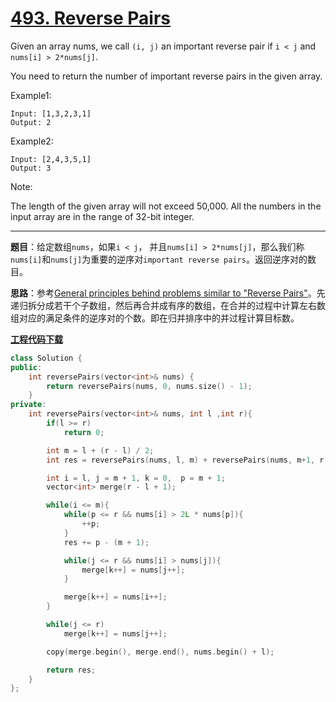 # [493. Reverse Pairs](https://leetcode.com/problems/reverse-pairs/)

Given an array nums, we call `(i, j)` an important reverse pair if `i < j` and `nums[i] > 2*nums[j]`.

You need to return the number of important reverse pairs in the given array.

Example1:

    Input: [1,3,2,3,1]
    Output: 2

Example2:

    Input: [2,4,3,5,1]
    Output: 3

Note:

The length of the given array will not exceed 50,000.
All the numbers in the input array are in the range of 32-bit integer.

-----

**题目**：给定数组`nums`，如果`i < j`， 并且`nums[i] > 2*nums[j]`，那么我们称`nums[i]`和`nums[j]`为重要的逆序对`important reverse pairs`。返回逆序对的数目。

**思路**：参考[General principles behind problems similar to "Reverse Pairs"](https://leetcode.com/problems/reverse-pairs/discuss/97268/General-principles-behind-problems-similar-to-"Reverse-Pairs")。先递归拆分成若干个子数组，然后再合并成有序的数组，在合并的过程中计算左右数组对应的满足条件的逆序对的个数。即在归并排序中的并过程计算目标数。

[**工程代码下载**](https://github.com/shenkh/leetcode)

```cpp
class Solution {
public:
    int reversePairs(vector<int>& nums) {
        return reversePairs(nums, 0, nums.size() - 1);
    }
private:
    int reversePairs(vector<int>& nums, int l ,int r){
        if(l >= r)
            return 0;

        int m = l + (r - l) / 2;
        int res = reversePairs(nums, l, m) + reversePairs(nums, m+1, r);

        int i = l, j = m + 1, k = 0,  p = m + 1;
        vector<int> merge(r - l + 1);

        while(i <= m){
            while(p <= r && nums[i] > 2L * nums[p]){
                ++p;
            }
            res += p - (m + 1);

            while(j <= r && nums[i] > nums[j]){
                merge[k++] = nums[j++];
            }

            merge[k++] = nums[i++];
        }

        while(j <= r)
            merge[k++] = nums[j++];

        copy(merge.begin(), merge.end(), nums.begin() + l);

        return res;
    }
};
```
